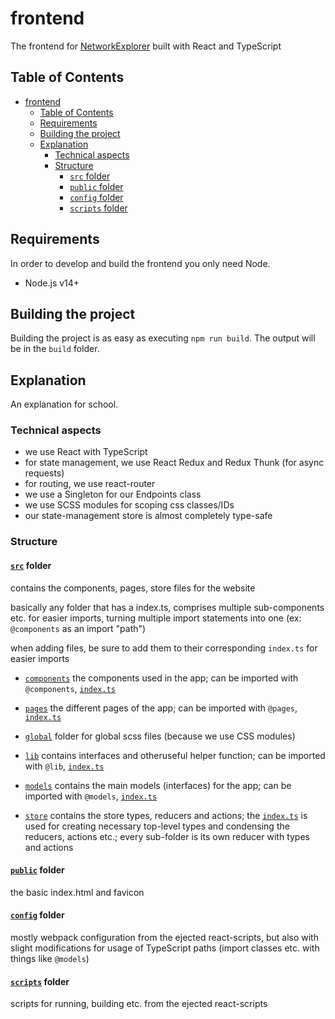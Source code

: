 # frontend

The frontend for [NetworkExplorer](https://github.com/NetworkExplorer/NetworkExplorer) built with React and TypeScript

## Table of Contents

- [frontend](#frontend)
	- [Table of Contents](#table-of-contents)
	- [Requirements](#requirements)
	- [Building the project](#building-the-project)
	- [Explanation](#explanation)
		- [Technical aspects](#technical-aspects)
		- [Structure](#structure)
			- [`src` folder](#src-folder)
			- [`public` folder](#public-folder)
			- [`config` folder](#config-folder)
			- [`scripts` folder](#scripts-folder)

## Requirements

In order to develop and build the frontend you only need Node.

- Node.js v14+

## Building the project

Building the project is as easy as executing `npm run build`. The output will be in the `build` folder.

## Explanation

An explanation for school.

### Technical aspects

- we use React with TypeScript
- for state management, we use React Redux and Redux Thunk (for async requests)
- for routing, we use react-router
- we use a Singleton for our Endpoints class
- we use SCSS modules for scoping css classes/IDs
- our state-management store is almost completely type-safe

### Structure

#### [`src`](./src) folder

contains the components, pages, store files for the website

basically any folder that has a index.ts, comprises multiple sub-components etc. for easier imports, turning multiple import statements into one (ex: `@components` as an import "path")

when adding files, be sure to add them to their corresponding `index.ts` for easier imports

- [`components`](./src/components) the components used in the app; can be imported with `@components`, [`index.ts`](./src/components/index.ts)

- [`pages`](./src/pages) the different pages of the app; can be imported with `@pages`, [`index.ts`](./src/pages/index.ts)

- [`global`](./src/global) folder for global scss files (because we use CSS modules)

- [`lib`](./src/lib) contains interfaces and otheruseful helper function; can be imported with `@lib`, [`index.ts`](./src/lib/index.ts)

- [`models`](./src/models) contains the main models (interfaces) for the app; can be imported with `@models`, [`index.ts`](./src/models/index.ts)

- [`store`](./src/store) contains the store types, reducers and actions; the [`index.ts`](./src/store/index.ts) is used for creating necessary top-level types and condensing the reducers, actions etc.; every sub-folder is its own reducer with types and actions

#### [`public`](./public) folder

the basic index.html and favicon

#### [`config`](./config) folder

mostly webpack configuration from the ejected react-scripts, but also with slight modifications for usage of TypeScript paths (import classes etc. with things like `@models`)

#### [`scripts`](./scripts) folder

scripts for running, building etc. from the ejected react-scripts
